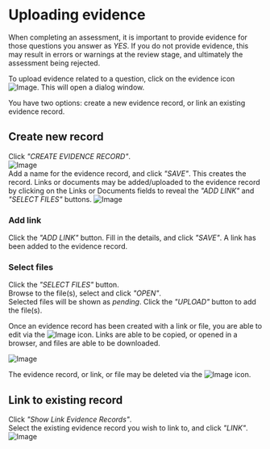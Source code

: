 # Uploading evidence

When completing an assessment, it is important to provide evidence for those questions you answer as _YES_. If you do not provide evidence, this may result in errors or warnings at the review stage, and ultimately the assessment being rejected.

To upload evidence related to a question, click on the evidence icon ![Image](/assets/screenshots/jobs/evidenceIcon.png).  This will open a dialog window. 

You have two options: create a new evidence record, or link an existing evidence record.

## Create new record
Click _"CREATE EVIDENCE RECORD"_.  
![Image](/assets/screenshots/jobs/evidence-newrecord.png)  
Add a name for the evidence record, and click _"SAVE"_. This creates the record. Links or documents may be added/uploaded to the evidence record by clicking on the Links or Documents fields to reveal the _"ADD LINK"_ and _"SELECT FILES"_ buttons.
![Image](/assets/screenshots/jobs/evidence-add-link-doc.png)  

### Add link
Click the _"ADD LINK"_ button. 
Fill in the details, and click _"SAVE"_.
A link has been added to the evidence record.

### Select files
Click the _"SELECT FILES"_ button.  
Browse to the file(s), select and click _"OPEN"_.  
Selected files will be shown as _pending_. Click the _"UPLOAD"_ button to add the file(s).

Once an evidence record has been created with a link or file, you are able to edit via the ![Image](/assets/screenshots/jobs/editIcon.png) icon. Links are able to be copied, or opened in a browser, and files are able to be downloaded.

![Image](/assets/screenshots/jobs/evidence-fileandlink.png)

The evidence record, or link, or file may be deleted via the ![Image](/assets/screenshots/jobs/deleteIcon.png) icon.

## Link to existing record
Click _"Show Link Evidence Records"_.  
Select the existing evidence record you wish to link to, and click _"LINK"_.  
![Image](/assets/screenshots/jobs/evidence-link.png)

